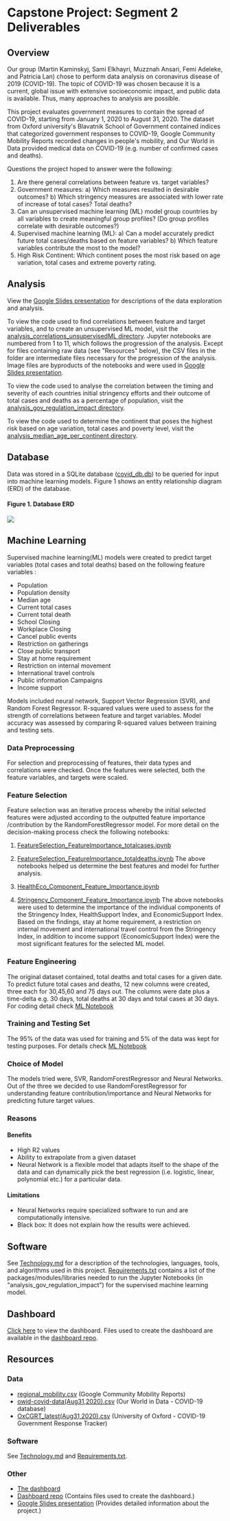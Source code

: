 # Capstone Project: Segment 2 Deliverables

## Overview
Our group (Martin Kaminskyj, Sami Elkhayri, Muzznah Ansari, Femi Adeleke, and Patricia Lan) chose to perform data analysis on coronavirus disease of 2019 (COVID-19). The topic of COVID-19 was chosen because it is a current, global issue with extensive socioeconomic impact, and public data is available. Thus, many approaches to analysis are possible. 

This project evaluates government measures to contain the spread of COVID-19, starting from January 1, 2020 to August 31, 2020. The dataset from Oxford university's Blavatnik School of Government contained indices that categorized government responses to COVID-19, Google Community Mobility Reports recorded changes in people's mobility, and Our World in Data provided medical data on COVID-19 (e.g. number of confirmed cases and deaths).

Questions the project hoped to answer were the following: 
1) Are there general correlations between feature vs. target variables?
2) Government measures:
    a) Which measures resulted in desirable outcomes?
    b) Which stringency measures are associated with lower rate of increase of total cases? Total deaths?
3) Can an unsupervised machine learning (ML) model group countries by all variables to create meaningful group profiles? (Do group profiles correlate with desirable outcomes?)
4) Supervised machine learning (ML):
    a) Can a model accurately predict future total cases/deaths based on feature variables?
    b) Which feature variables contribute the most to the model?
5)  High Risk Continent: Which continent poses the most risk  based on age variation, total cases and extreme poverty rating.

## Analysis
View the [Google Slides presentation](https://docs.google.com/presentation/d/1sH4ivyYJxLH2zuCJpQTzjlnWvE8RgMRwBxGjeOCTDVo/edit?usp=sharing) for descriptions of the data exploration and analysis. 

To view the code used to find correlations between feature and target variables, and to create an unsupervised ML model, visit the [analysis_correlations_unsupervisedML directory](analysis_correlations_unsupervisedML). Jupyter notebooks are numbered from 1 to 11, which follows the progression of the analysis. Except for files containing raw data (see "Resources" below), the CSV files in the folder are intermediate files necessary for the progression of the analysis. Image files are byproducts of the notebooks and were used in [Google Slides presentation](https://docs.google.com/presentation/d/1sH4ivyYJxLH2zuCJpQTzjlnWvE8RgMRwBxGjeOCTDVo/edit?usp=sharing).

To view the code used to analyse the correlation between the timing and severity of each countries initial stringency efforts and their outcome of total cases and deaths as a percentage of population, visit the [analysis_gov_regulation_impact directory](analysis_gov_regulation_impact).

To view the code used to determine the continent that poses the highest risk based on age variation, total cases and poverty level, visit the [analysis_median_age_per_continent directory](analysis_median_age_per_continent). 

## Database 
Data was stored in a SQLite database ([covid_db.db](analysis_gov_regulation_impact/Resources/covid_db.db)) to be queried for input into machine learning models. Figure 1 shows an entity relationship diagram (ERD) of the database.

#### Figure 1. Database ERD
![](ERD_final.png)

## Machine Learning
Supervised machine learning(ML) models were created to predict target variables (total cases and total deaths) based on the following feature variables :
- Population
- Population density
- Median age
- Current total cases
- Current total death
- School Closing
- Workplace Closing
- Cancel public events
- Restriction on gatherings
- Close public transport
- Stay at home requirement
- Restriction on internal movement
- International travel controls
- Public information Campaigns
- Income support

Models included neural network, Support Vector Regression (SVR), and Random Forest Regressor. R-squared values were used to assess for the strength of correlations between feature and target variables. Model accuracy was assessed by comparing R-squared values between training and testing sets.

### Data Preprocessing
For selection and preprocessing of features, their data types and correlations were checked. Once the features were selected, both the feature variables, and targets were scaled. 

### Feature Selection
Feature selection was an iterative process whereby the initial selected features were adjusted according to the outputted feature importance /contribution by the RandomForestRegressor model. For more detail on the decision-making process check the following notebooks:
1. [FeatureSelection_FeatureImportance_totalcases.ipynb](analysis_gov_regulation_impact/FeatureSelection_FeatureImportance_totalcases.ipynb)
2. [FeatureSelection_FeatureImportance_totaldeaths.ipynb](analysis_gov_regulation_impact/FeatureSelection_FeatureImportance_totaldeaths.ipynb)
   The above notebooks helped us determine the best features and model for further analysis.

3. [HealthEco_Component_Feature_Importance.ipynb](analysis_gov_regulation_impact/HealthEco_Component_Feature_Importance.ipynb)
4. [Stringency_Component_Feature_Importance.ipynb](analysis_gov_regulation_impact/Stringency_Component_Feature_Importance.ipynb)
The above notebooks were used to determine the importance of the individual components of the Stringency Index, HealthSupport Index, and EconomicSupport Index. Based on the findings, stay at home requirement, a restriction on internal movement and international travel control from the Stringency Index, in addition to income support (EconomicSupport Index) were the most significant features for the selected ML model.

### Feature Engineering
The original dataset contained, total deaths and total cases for a given date. To predict future total cases and deaths, 12 new columns were created, three each for 30,45,60 and 75 days out. The columns were date plus a time-delta e.g. 30 days, total deaths at 30 days and total cases at 30 days. For coding detail check [ML Notebook]( analysis_gov_regulation_impact/Stringency_Component_total_cases_deaths.ipynb)

### Training and Testing Set
The 95% of the data was used for training and 5% of the data was kept for testing purposes. For details check [ML Notebook]( analysis_gov_regulation_impact/Stringency_Component_total_cases_deaths.ipynb)

### Choice of Model
The models tried were, SVR, RandomForestRegressor and Neural Networks. Out of the three we decided to use RandomForestRegressor for understanding feature contribution/importance and Neural Networks for predicting future target values.

### Reasons

#### Benefits
* High R2 values
* Ability to extrapolate from a given dataset
* Neural Network is a flexible model that adapts itself to the shape of the data and can dynamically pick the best regression (i.e. logistic, linear, polynomial etc.)  for a particular data.

#### Limitations
* Neural Networks require specialized software to run and are computationally intensive.
* Black box: It does not explain how the results were achieved.

## Software
See [Technology.md](Technology.md) for a description of the technologies, languages, tools, and algorithms used in this project. [Requirements.txt](Requirements.txt) contains a list of the packages/modules/libraries needed to run the Jupyter Notebooks (in "analysis_gov_regulation_impact") for the supervised machine learning model. 

## Dashboard
[Click here](https://pmmfs.github.io/) to view the dashboard. Files used to create the dashboard are available in the [dashboard repo](https://github.com/pmmfs/pmmfs.github.io). 

## Resources

### Data
- [regional_mobility.csv](analysis_correlations_unsupervisedML/regional_mobility.csv) (Google Community Mobility Reports)
- [owid-covid-data(Aug31,2020).csv](analysis_gov_regulation_impact/Resources/raw/owid-covid-data(Aug31,2020).csv) (Our World in Data - COVID-19 database)
- [OxCGRT_latest(Aug31,2020).csv](analysis_gov_regulation_impact/Resources/raw/OxCGRT_latest(Aug31,2020).csv) (University of Oxford - COVID-19 Government Response Tracker)

### Software
See [Technology.md](Technology.md) and [Requirements.txt](Requirements.txt).

### Other
- [The dashboard](https://pmmfs.github.io/)
- [Dashboard repo](https://github.com/pmmfs/pmmfs.github.io) (Contains files used to create the dashboard.)
- [Google Slides presentation](https://docs.google.com/presentation/d/1sH4ivyYJxLH2zuCJpQTzjlnWvE8RgMRwBxGjeOCTDVo/edit?usp=sharing) (Provides detailed information about the project.)
